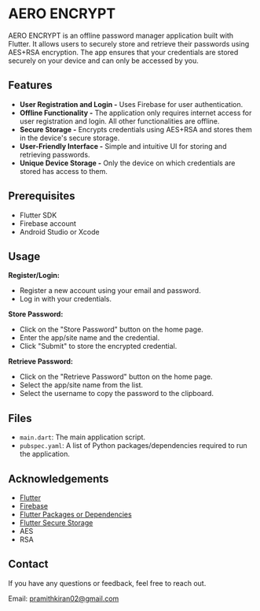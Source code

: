 # AERO ENCRYPT
AERO ENCRYPT is an offline password manager application built with Flutter. It allows users to securely store and retrieve their passwords using AES+RSA encryption. The app ensures that your credentials are stored securely on your device and can only be accessed by you.

## Features
- **User Registration and Login -** Uses Firebase for user authentication.
- **Offline Functionality -** The application only requires internet access for user registration and login. All other functionalities are offline.
- **Secure Storage -** Encrypts credentials using AES+RSA and stores them in the device's secure storage.
- **User-Friendly Interface -** Simple and intuitive UI for storing and retrieving passwords.
- **Unique Device Storage -** Only the device on which credentials are stored has access to them.

## Prerequisites
- Flutter SDK
- Firebase account
- Android Studio or Xcode

## Usage
**Register/Login:**
- Register a new account using your email and password.
- Log in with your credentials.

**Store Password:**
- Click on the "Store Password" button on the home page.
- Enter the app/site name and the credential.
- Click "Submit" to store the encrypted credential.

**Retrieve Password:**
- Click on the "Retrieve Password" button on the home page.
- Select the app/site name from the list.
- Select the username to copy the password to the clipboard.

## Files
- `main.dart`: The main application script.
- `pubspec.yaml`: A list of Python packages/dependencies required to run the application.

## Acknowledgements
- [Flutter](https://flutter.dev/)
- [Firebase](https://firebase.google.com/)
- [Flutter Packages or Dependencies](https://pub.dev/)
- [Flutter Secure Storage](https://pub.dev/packages/flutter_secure_storage)
- AES
- RSA


## Contact
If you have any questions or feedback, feel free to reach out.

Email: pramithkiran02@gmail.com